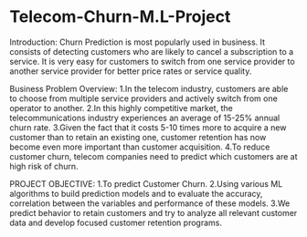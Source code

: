 # Telecom-Churn-M.L-Project
Introduction:
Churn Prediction is most popularly used in business. It consists of detecting customers who are likely to cancel a subscription to a service.
It is very easy for customers to switch from one service provider to another service provider for better price rates or service quality.
 
Business Problem Overview:
1.In the telecom industry, customers are able to choose from multiple service providers and actively switch from one operator to another. 
2.In this highly competitive market, the telecommunications industry experiences an average of 15-25% annual churn rate.
3.Given the fact that it costs 5-10 times more to acquire a new customer than to retain an existing one, customer retention has now become even more important than customer acquisition. 
4.To reduce customer churn, telecom companies need to predict which customers are at high risk of churn.

PROJECT OBJECTIVE:
1.To predict Customer Churn.
2.Using various ML algorithms to build prediction models and to evaluate the accuracy, correlation between the variables and performance of these models.
3.We predict behavior to retain customers and try to analyze all relevant customer data and develop focused customer retention programs. 
